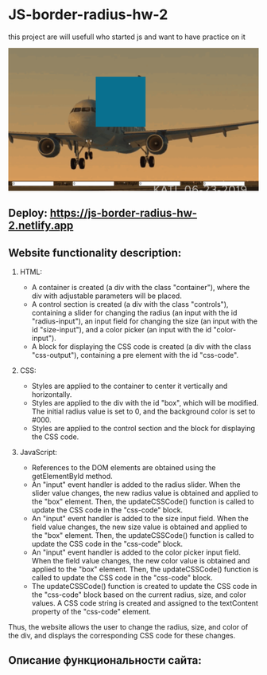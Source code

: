# JS-border-radius-hw-2
this project are will usefull who started js and want to have practice on it 

![Image alt](https://github.com/AndyMagwayer/JS-border-radius-hw-2/blob/main/Screenshot%202023-09-09%20161934.png)

## Deploy: https://js-border-radius-hw-2.netlify.app


## Website functionality description:


1. HTML:
   - A container is created (a div with the class "container"), where the div with adjustable parameters will be placed.
   - A control section is created (a div with the class "controls"), containing a slider for changing the radius (an input with the id "radius-input"), an input field for changing the size (an input with the id "size-input"), and a color picker (an input with the id "color-input").
   - A block for displaying the CSS code is created (a div with the class "css-output"), containing a pre element with the id "css-code".

2. CSS:
   - Styles are applied to the container to center it vertically and horizontally.
   - Styles are applied to the div with the id "box", which will be modified. The initial radius value is set to 0, and the background color is set to #000.
   - Styles are applied to the control section and the block for displaying the CSS code.

3. JavaScript:
   - References to the DOM elements are obtained using the getElementById method.
   - An "input" event handler is added to the radius slider. When the slider value changes, the new radius value is obtained and applied to the "box" element. Then, the updateCSSCode() function is called to update the CSS code in the "css-code" block.
   - An "input" event handler is added to the size input field. When the field value changes, the new size value is obtained and applied to the "box" element. Then, the updateCSSCode() function is called to update the CSS code in the "css-code" block.
   - An "input" event handler is added to the color picker input field. When the field value changes, the new color value is obtained and applied to the "box" element. Then, the updateCSSCode() function is called to update the CSS code in the "css-code" block.
   - The updateCSSCode() function is created to update the CSS code in the "css-code" block based on the current radius, size, and color values. A CSS code string is created and assigned to the textContent property of the "css-code" element.

Thus, the website allows the user to change the radius, size, and color of the div, and displays the corresponding CSS code for these changes.

## Описание функциональности сайта: 


